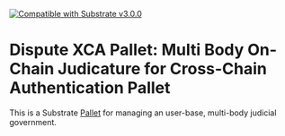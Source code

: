 [![Compatible with Substrate v3.0.0](https://img.shields.io/badge/Substrate-v3.0.0-E6007A)](https://github.com/paritytech/substrate/releases/tag/v3.0.0)

# Dispute XCA Pallet: Multi Body On-Chain Judicature for Cross-Chain Authentication Pallet

This is a Substrate [Pallet](https://substrate.dev/docs/en/knowledgebase/runtime/pallets) for managing an user-base, multi-body judicial government.
